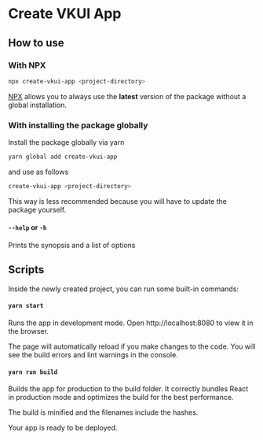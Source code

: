 # Create VKUI App

## How to use

### With NPX

```bash
npx create-vkui-app <project-directory>
```

[NPX](https://github.com/npm/npx) allows you to always use the **latest** version of the package without a global installation.

### With installing the package globally

Install the package globally via yarn

```bash
yarn global add create-vkui-app
```

and use as follows

```bash
create-vkui-app <project-directory>
```

This way is less recommended because you will have to update the package yourself.

#### `--help` or `-h`

Prints the synopsis and a list of options

## Scripts

Inside the newly created project, you can run some built-in commands:

#### `yarn start`

Runs the app in development mode. Open http://localhost:8080 to view it in the browser.

The page will automatically reload if you make changes to the code. You will see the build errors and lint warnings in the console.

#### `yarn run build`

Builds the app for production to the build folder. It correctly bundles React in production mode and optimizes the build for the best performance.

The build is minified and the filenames include the hashes.

Your app is ready to be deployed.
